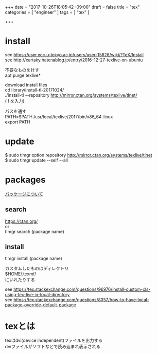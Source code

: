 +++
date = "2017-10-26T18:05:42+09:00"
draft = false
title = "tex"
categories = [ "engineer" ]
tags = [ "tex" ]

+++

# install

see https://user.ecc.u-tokyo.ac.jp/users/user-15826/wiki/?TeX/Install  
see http://xartaky.hatenablog.jp/entry/2016-12-27-texlive-on-ubuntu  

不要なものをけす  
apt purge texlive*  

download install files  
cd library/install-tl-20171024/  
./install-tl --repository http://mirror.ctan.org/systems/texlive/tlnet/  
( I を入力)  

パスを通す  
PATH=$PATH:/usr/local/texlive/2017/bin/x86_64-linux  
export PATH  

# update

$ sudo tlmgr option repository http://mirror.ctan.org/systems/texlive/tlnet  
$ sudo tlmgr update --self --all  

# packages

[パッケージについて](http://www.biwako.shiga-u.ac.jp/sensei/kumazawa/aboutsty.html)  

## search

https://ctan.org/  
or  
tlmgr search (package name)  

## install

tlmgr install (package name)

カスタムしたものはディレクトリ  
$HOME/.texmf/  
にいれたりする  

see https://tex.stackexchange.com/questions/96976/install-custom-cls-using-tex-live-in-local-directory  
see https://tex.stackexchange.com/questions/8357/how-to-have-local-package-override-default-package  

# texとは

texはdvi(device independent)ファイルを出力する  
dviファイルがソフトなどで読み込まれ表示される  


